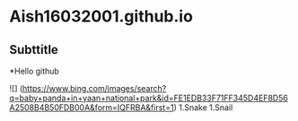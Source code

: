 # Aish16032001.github.io
## Subttitle
*Hello github

![] (https://www.bing.com/images/search?q=baby+panda+in+yaan+national+park&id=FE1EDB33F71FF345D4EF8D56A2508B4B50FDB00A&form=IQFRBA&first=1)
1.Snake
1.Snail
